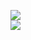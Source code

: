 [![](https://img.shields.io/badge/Made%20With-Github%20Spray-lightgrey.svg?style=for-the-badge&logo=github)](https://github.com/Annihil/github-spray#17842)  
[![](https://i.imgur.com/2DrTn0Z.gif)](https://github.com/Annihil/github-spray)
